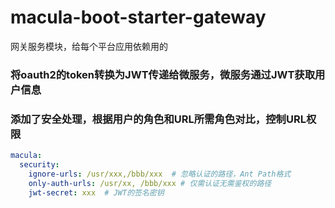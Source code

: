 # macula-boot-starter-gateway

网关服务模块，给每个平台应用依赖用的

### 将oauth2的token转换为JWT传递给微服务，微服务通过JWT获取用户信息

### 添加了安全处理，根据用户的角色和URL所需角色对比，控制URL权限

```yaml
macula:
  security:
    ignore-urls: /usr/xxx,/bbb/xxx  # 忽略认证的路径，Ant Path格式
    only-auth-urls: /usr/xx, /bbb/xxx # 仅需认证无需鉴权的路径
    jwt-secret: xxx  # JWT的签名密钥
```
